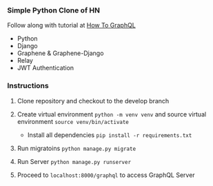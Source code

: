 ### Simple Python Clone of HN

Follow along with tutorial at [How To GraphQL](https://www.howtographql.com/graphql-python/0-introduction/)

- Python
- Django
- Graphene & Graphene-Django
- Relay
- JWT Authentication

### Instructions

1. Clone repository and checkout to the develop branch

2. Create virtual environment `python -m venv venv` and source virtual environment `source venv/bin/activate`
   - Install all dependencies `pip install -r requirements.txt`
3. Run migratoins `python manage.py migrate`
4. Run Server `python manage.py runserver`
5. Proceed to `localhost:8000/graphql` to access GraphQL Server
